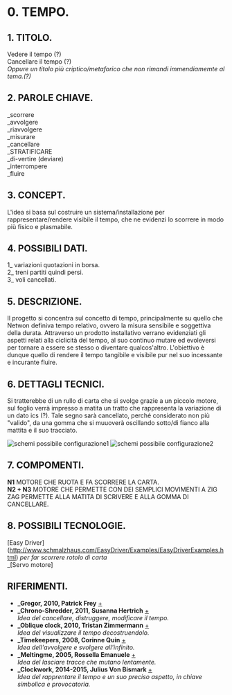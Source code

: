 # 0. TEMPO.

## 1. TITOLO.
Vedere il tempo (?)  
Cancellare il tempo (?)  
_Oppure un titolo più criptico/metaforico 
che non rimandi immendiamemte al tema.(?)_

## 2. PAROLE CHIAVE.
_scorrere  
_avvolgere  
_riavvolgere  
_misurare   
_cancellare  
_STRATIFICARE  
_di-vertire (deviare)  
_interrompere  
_fluire  

## 3. CONCEPT.
L'idea si basa sul costruire un sistema/installazione per rappresentare/rendere visibile il tempo, che ne evidenzi lo scorrere in modo più fisico e plasmabile. 

## 4. POSSIBILI DATI.
1_ variazioni quotazioni in borsa.  
2_ treni partiti quindi persi.  
3_ voli cancellati. 

## 5. DESCRIZIONE.
Il progetto si concentra sul concetto di tempo, principalmente su quello che Netwon definiva tempo relativo, ovvero la misura sensibile e soggettiva della durata. Attraverso un prodotto installativo verrano evidenziati gli aspetti relati alla ciclicità del tempo, al suo continuo mutare ed evoleversi per tornare a essere se stesso o diventare qualcos'altro.
L'obiettivo è dunque quello di rendere il tempo tangibile e visibile pur nel suo incessante e incurante fluire.

## 6. DETTAGLI TECNICI.
Si tratterebbe di un rullo di carta che si svolge grazie a un piccolo motore, sul foglio verrà impresso a matita un tratto che rappresenta la variazione di un dato ics (?). Tale segno sarà cancellato, perché considerato non più "valido", da una gomma che si muuoverà oscillando sotto/di fianco alla mattita e il suo tracciato.

![schemi possibile configurazione1](http://i.imgur.com/WCQ0H38.jpg) ![schemi possibile configurazione2](http://i.imgur.com/Lghm3R6.jpg)

## 7. COMPOMENTI.
**N1** MOTORE CHE RUOTA E FA SCORRERE LA CARTA.  
**N2 + N3** MOTORE CHE PERMETTE CON DEI SEMPLICI MOVIMENTI A ZIG ZAG PERMETTE ALLA MATITA DI SCRIVERE E ALLA GOMMA DI CANCELLARE.

## 8. POSSIBILI TECNOLOGIE.
[Easy Driver] (http://www.schmalzhaus.com/EasyDriver/Examples/EasyDriverExamples.html)   _per far scorrere rotolo di carta_  
_[Servo motore] 

## RIFERIMENTI.

- **_Gregor, 2010, Patrick Frey**
[+](http://www.patrick-frey.com/portfolio/product-design-calendar-gregor-details/)
- **_Chrono-Shredder, 2011, Susanna Hertrich**
[+](http://www.susannahertrich.com/art/chronoshredder.shtml)  
_Idea del cancellare, distruggere, modificare il tempo._
- **_Oblique clock, 2010, Tristan Zimmermann**
[+](http://mocoloco.com/oblique-clock-by-tristan-zimmermann/)  
_Idea del visualizzare il tempo decostruendolo._
- **_Timekeepers, 2008, Corinne Quin**
[+](http://www.bromptondesigndistrict.com/event/t-i-m-e-k-e-e-p-e-r)  
_Idea dell'avvolgere e svolgere all'infinito._
- **_Meltingme, 2005, Rossella Emanuele**
[+](http://www.rossellaemanuele.com/project_pages/meltingme.htm)  
_Idea del lasciare tracce che mutano lentamente._
- **_Clockwork, 2014-2015, Julius Von Bismark**
[+](http://juliusvonbismarck.com/bank/index.php?/projects/clockwork/)  
_Idea del rapprentare il tempo e un suo preciso aspetto, in chiave simbolica e provocatoria._

